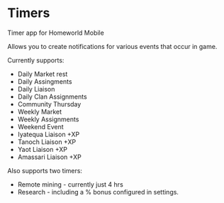 # Timers
Timer app for Homeworld Mobile

Allows you to create notifications for various events that occur in game.

Currently supports:
* Daily Market rest
* Daily Assingments
* Daily Liaison
* Daily Clan Assignments
* Community Thursday
* Weekly Market
* Weekly Assignments
* Weekend Event
* Iyatequa Liaison +XP
* Tanoch Liaison +XP
* Yaot Liaison +XP
* Amassari Liaison +XP

Also supports two timers:
* Remote mining - currently just 4 hrs
* Research - including a % bonus configured in settings.

